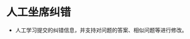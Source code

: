 <!--
 * @Author: jackning 270580156@qq.com
 * @Date: 2025-03-11 10:49:29
 * @LastEditors: jackning 270580156@qq.com
 * @LastEditTime: 2025-04-13 18:00:17
 * @Description: bytedesk.com https://github.com/Bytedesk/bytedesk
 *   Please be aware of the BSL license restrictions before installing Bytedesk IM – 
 *  selling, reselling, or hosting Bytedesk IM as a service is a breach of the terms and automatically terminates your rights under the license. 
 *  Business Source License 1.1: https://github.com/Bytedesk/bytedesk/blob/main/LICENSE 
 *  contact: 270580156@qq.com 
 * 
 * Copyright (c) 2025 by bytedesk.com, All Rights Reserved. 
-->
# 人工坐席纠错

- 人工学习提交的纠错信息，并支持对问题的答案、相似问题等进行修改。
